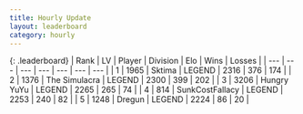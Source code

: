 ```yaml
---
title: Hourly Update
layout: leaderboard
category: hourly
---
```


{: .leaderboard}
| Rank | LV | Player | Division | Elo | Wins | Losses |
| --- | --- | --- | --- | --- | --- | --- |
| <span data-change="0">1</span> | 1965 | <span title="ID: 353063">Sktima</span> | LEGEND | <span data-change="0">2316</span> | <span data-change="0">376</span> | <span data-change="0">174</span> |
| <span data-change="0">2</span> | 1376 | <span title="ID: 366840">The Simulacra</span> | LEGEND | <span data-change="0">2300</span> | <span data-change="0">399</span> | <span data-change="0">202</span> |
| <span data-change="0">3</span> | 3206 | <span title="ID: 164871">Hungry YuYu</span> | LEGEND | <span data-change="2">2265</span> | <span data-change="1">265</span> | <span data-change="0">74</span> |
| <span data-change="0">4</span> | 814 | <span title="ID: 402846">SunkCostFallacy</span> | LEGEND | <span data-change="0">2253</span> | <span data-change="0">240</span> | <span data-change="0">82</span> |
| <span data-change="0">5</span> | 1248 | <span title="ID: 337810">Dregun</span> | LEGEND | <span data-change="0">2224</span> | <span data-change="0">86</span> | <span data-change="0">20</span> |